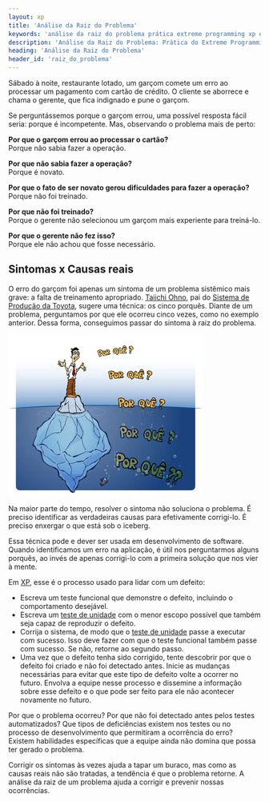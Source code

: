 ```yaml
---
layout: xp
title: 'Análise da Raiz do Problema'
keywords: 'análise da raiz do problema prática extreme programming xp extrema'
description: 'Análise da Raiz do Problema: Prática do Extreme Programming (XP)'
heading: 'Análise da Raiz do Problema'
header_id: 'raiz_do_problema'
---
```


Sábado à noite, restaurante lotado, um garçom comete um erro ao processar um pagamento com cartão de crédito. O cliente se aborrece e chama o gerente, que fica indignado e pune o garçom. 

Se perguntássemos porque o garçom errou, uma possível resposta fácil seria: porque é incompetente. Mas, observando o problema mais de perto:

**Por que o garçom errou ao processar o cartão?**  
Porque não sabia fazer a operação.

**Por que não sabia fazer a operação?**   
Porque é novato.

**Por que o fato de ser novato gerou dificuldades para fazer a operação?**  
Porque não foi treinado.

**Por que não foi treinado?**  
Porque o gerente não selecionou um garçom mais experiente para treiná-lo.

**Por que o gerente não fez isso?**  
Porque ele não achou que fosse necessário.

## Sintomas x Causas reais ##

O erro do garçom foi apenas um sintoma de um problema sistêmico mais grave: a falta de treinamento apropriado. [Taiichi Ohno][to], pai do [Sistema de Produção da Toyota][jit], sugere uma técnica: os cinco porquês. Diante de um problema, perguntamos por que ele ocorreu cinco vezes, como no exemplo anterior. Dessa forma, conseguimos passar do sintoma à raiz do problema. 

![Análise da Raiz do Problema](/images/xp/praticas/raiz_problema/raiz-do-problema.jpg "Análise da Raiz do Problema")

Na maior parte do tempo, resolver o sintoma não soluciona o problema. É preciso identificar as verdadeiras causas para efetivamente corrigi-lo. É preciso enxergar o que está sob o iceberg.

Essa técnica pode e dever ser usada em desenvolvimento de software. Quando identificamos um erro na aplicação, é útil nos perguntarmos alguns porquês, ao invés de apenas corrigi-lo com a primeira solução que nos vier à mente.

Em [XP][], esse é o processo usado para lidar com um defeito:

* Escreva um teste funcional que demonstre o defeito, incluindo o comportamento desejável. 
* Escreva um [teste de unidade][tdd] com o menor escopo possível que também seja capaz de reproduzir o defeito.
* Corrija o sistema, de modo que o [teste de unidade][tdd] passe a executar com sucesso. Isso deve fazer com que o teste funcional também passe com sucesso. Se não, retorne ao segundo passo.
* Uma vez que o defeito tenha sido corrigido, tente descobrir por que o defeito foi criado e não foi detectado antes. Inicie as mudanças necessárias para evitar que este tipo de defeito volte a ocorrer no futuro. Envolva a equipe nesse processo e dissemine a informação sobre esse defeito e o que pode ser feito para ele não acontecer novamente no futuro.

Por que o problema ocorreu? Por que não foi detectado antes pelos testes automatizados? Que tipos de deficiências existem nos testes ou no processo de desenvolvimento que permitiram a ocorrência do erro? Existem habilidades específicas que a equipe ainda não domina que possa ter gerado o problema.

Corrigir os sintomas às vezes ajuda a tapar um buraco, mas como as causas reais não são tratadas, a tendência é que o problema retorne. A análise da raiz de um problema ajuda a corrigir e prevenir nossas ocorrências.

[to]:	http://pt.wikipedia.org/wiki/Taiichi_Ohno
[jit]:	http://pt.wikipedia.org/wiki/Sistema_Toyota_de_Produção
[XP]:	/xp
[tdd]:	/xp/praticas/tdd